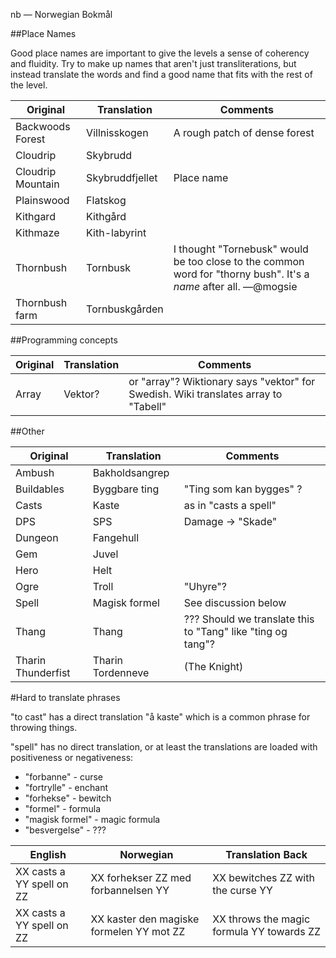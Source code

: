 nb — Norwegian Bokmål

##Place Names

Good place names are important to give the levels a sense of coherency and fluidity.  Try to make up names that aren't just transliterations, but instead translate the words and find a good name that fits with the rest of the level.

| Original         | Translation     | Comments                      |
|------------------|-----------------|-------------------------------|
| Backwoods Forest | Villnisskogen   | A rough patch of dense forest |
| Cloudrip         | Skybrudd        |                               |
| Cloudrip Mountain| Skybruddfjellet | Place name                    |
| Plainswood       | Flatskog        |                               |
| Kithgard         | Kithgård        |                               |
| Kithmaze         | Kith-labyrint   |                               |
| Thornbush        | Tornbusk        | I thought "Tornebusk" would be too close to the common word for "thorny bush". It's a _name_ after all. —@mogsie                  |
| Thornbush farm   | Tornbuskgården  |                               |

##Programming concepts

| Original | Translation | Comments |
|----------|-------------|----------|
| Array    | Vektor?     | or "array"? Wiktionary says "vektor" for Swedish. Wiki translates array to "Tabell" |

##Other

| Original   | Translation    | Comments               |
|------------|----------------|------------------------|
| Ambush     | Bakholdsangrep |                        |
| Buildables | Byggbare ting  | "Ting som kan bygges" ?|
| Casts      | Kaste          | as in "casts a spell"  |
| DPS        | SPS            | Damage → "Skade"       |
| Dungeon    | Fangehull      |                        |
| Gem        | Juvel          |                        |
| Hero       | Helt           |                        |
| Ogre       | Troll          | "Uhyre"?               |
| Spell      | Magisk formel  | See discussion below   |
| Thang      | Thang          | ??? Should we translate this to "Tang" like "ting og tang"?|
| Tharin Thunderfist          | Tharin Tordenneve      | (The Knight) |

#Hard to translate phrases

"to cast" has a direct translation "å kaste" which is a common phrase for throwing things.

"spell" has no direct translation, or at least the translations are loaded with positiveness or negativeness:
* "forbanne" - curse
* "fortrylle" - enchant
* "forhekse" - bewitch
* "formel" - formula
* "magisk formel" - magic formula
* "besvergelse" - ???

|English                  |Norwegian                          |Translation Back|
|-------------------------|-----------------------------------|----------------|
|XX casts a YY spell on ZZ|XX forhekser ZZ med forbannelsen YY|XX bewitches ZZ with the curse YY|
|XX casts a YY spell on ZZ|XX kaster den magiske formelen YY mot ZZ|XX throws the magic formula YY towards ZZ|